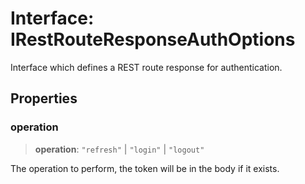 # Interface: IRestRouteResponseAuthOptions

Interface which defines a REST route response for authentication.

## Properties

### operation

> **operation**: `"refresh"` \| `"login"` \| `"logout"`

The operation to perform, the token will be in the body if it exists.
